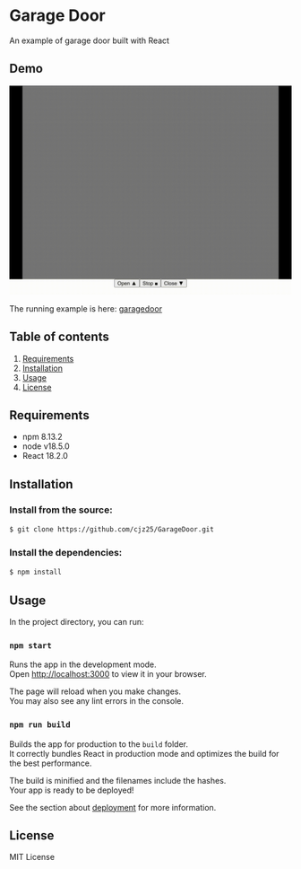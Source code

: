# Garage Door

An example of garage door built with React


## Demo

![Garage Door](demo/garagedoor.gif)

The running example is here: [garagedoor](https://cjz25.github.io/garagedoor)


## Table of contents
1. [Requirements](#requirements)
2. [Installation](#installation)
3. [Usage](#usage)
4. [License](#license)


## Requirements

  * npm 8.13.2
  * node v18.5.0
  * React 18.2.0


## Installation

### Install from the source:

```sh
$ git clone https://github.com/cjz25/GarageDoor.git
```

### Install the dependencies:

```sh
$ npm install
```


## Usage

In the project directory, you can run:

### `npm start`

Runs the app in the development mode.\
Open [http://localhost:3000](http://localhost:3000) to view it in your browser.

The page will reload when you make changes.\
You may also see any lint errors in the console.

### `npm run build`

Builds the app for production to the `build` folder.\
It correctly bundles React in production mode and optimizes the build for the best performance.

The build is minified and the filenames include the hashes.\
Your app is ready to be deployed!

See the section about [deployment](https://facebook.github.io/create-react-app/docs/deployment) for more information.


## License
MIT License